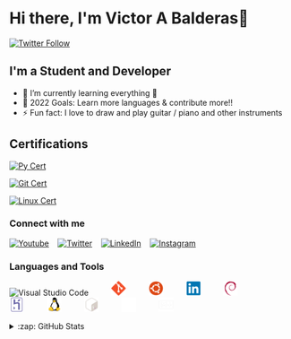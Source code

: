 # Hi there, I'm Victor A Balderas👋
<!-- 
[![YouTube Channel Subscribers](https://img.shields.io/youtube/channel/subscribers/UCl-kp7DBD2Q5l6WEYrb2_OQ?style=for-the-badge&logo=youtube&logoColor=FF0000&color=FF0000)][youtube]
-->
[![Twitter Follow](https://img.shields.io/twitter/follow/Dr_Balders?color=1DA1F2&logo=twitter&logoColor=1DA1F2&style=for-the-badge)][follow]

## I'm a Student and  Developer

- 🌱 I’m currently learning everything 🤣
- 🥅 2022 Goals: Learn more languages & contribute more!!
- ⚡ Fun fact: I love to draw and play guitar / piano and other instruments

## Certifications

[![Py Cert](https://img.shields.io/badge/Python%20Certificate-FFD700?style=for-the-badge)](https://app.testdome.com/cert/f4c4009c4f1e41a29269b76e451049f0)

[![Git Cert](https://img.shields.io/badge/Git%20Certificate-FFD700?style=for-the-badge)](https://app.testdome.com/cert/46835649877e4f829483d6cc95931645)

[![Linux Cert](https://img.shields.io/badge/Linux%20Certificate-FFD700?style=for-the-badge)](https://app.testdome.com/cert/3e2b9eba1cfc4978bb9556bb444b7362)

### Connect with me

[![Youtube](https://img.shields.io/badge/YouTube-FF0000?style=for-the-badge&logo=youtube&logoColor=white)](https://youtube.com/channel/UCl-kp7DBD2Q5l6WEYrb2_OQ)
&nbsp;&nbsp;
[![Twitter](https://img.shields.io/badge/Twitter-1DA1F2?style=for-the-badge&logo=twitter&logoColor=white)](https://twitter.com/Dr_Balders)
&nbsp;&nbsp;
[![LinkedIn](https://img.shields.io/badge/LinkedIn-0077B5?style=for-the-badge&logo=linkedin&logoColor=white)](https://linkedin.com/in/victor-balderas)
&nbsp;&nbsp;
[![Instagram](https://img.shields.io/badge/Instagram-E4405F?style=for-the-badge&logo=instagram&logoColor=white)](https://instagram.com/victorbalderas1/)

### Languages and Tools

<p align="left" style="padding-right:25px;" >
  <img alt="Visual Studio Code" style="padding-right:25px;"  width="26px" src="https://cdn.jsdelivr.net/gh/devicons/devicon/icons/vscode/vscode-original.svg" />
  &nbsp;&nbsp;

  <img alt="Git" style="padding-right:25px;"  width="26px" src="https://raw.githubusercontent.com/devicons/devicon/2ae2a900d2f041da66e950e4d48052658d850630/icons/git/git-original.svg" />
  &nbsp;&nbsp;

  <img alt="Ubuntu" style="padding-right:25px;"  width="26px" src="https://raw.githubusercontent.com/devicons/devicon/2ae2a900d2f041da66e950e4d48052658d850630/icons/ubuntu/ubuntu-plain.svg" />
  &nbsp;&nbsp;

  <img alt="LinkedIn" style="padding-right:25px;"  width="26px" src="https://raw.githubusercontent.com/devicons/devicon/2ae2a900d2f041da66e950e4d48052658d850630/icons/linkedin/linkedin-original.svg" />
  &nbsp;&nbsp;

  <img alt="Debian" style="padding-right:25px;"  width="26px" src="https://raw.githubusercontent.com/devicons/devicon/2ae2a900d2f041da66e950e4d48052658d850630/icons/debian/debian-original.svg" />
  &nbsp;&nbsp;

  <img alt="Heroku" style="padding-right:25px;"  width="26px" src="https://raw.githubusercontent.com/devicons/devicon/2ae2a900d2f041da66e950e4d48052658d850630/icons/heroku/heroku-original.svg" />
  &nbsp;&nbsp;

  <img alt="Linux" style="padding-right:25px;"  width="26px" src="https://raw.githubusercontent.com/devicons/devicon/2ae2a900d2f041da66e950e4d48052658d850630/icons/linux/linux-original.svg" />
  &nbsp;&nbsp;

  <img alt="Bash" style="padding-right:25px;"  width="26px" src="img/bash-light.png" />
  &nbsp;&nbsp;

  <img alt="GitHub" style="padding-right:25px;"  width="26px" src="img/github-dark.svg" />
  &nbsp;&nbsp;

  <img alt="MarkDown"  style="padding-right:25px;" width="26px" src="img/markdown-light.png" />
  &nbsp;&nbsp;
</p>

<details>
  <summary>:zap: GitHub Stats</summary>
    <p align="left">
      <img alt="Vbalder7's GitHub Stats" src="https://github-readme-stats.vercel.app/api?username=Vbalder7&show_icons=true&hide_border=false&theme=algolia&count_private=true" />
      <img alt="Vbalder7's Top Languages" src="https://github-readme-stats.vercel.app/api/top-langs/?username=Vbalder7&langs_count=8&layout=compact&theme=algolia"/>
    </p>

</details>

[follow]: https://twitter.com/intent/follow?original_referer=https%3A%2F%2Fgithub.com%2FVbalder7&screen_name=Dr_Balders
[twitter]: https://twitter.com/Dr_Balders
[youtube]: https://youtube.com/channel/UCl-kp7DBD2Q5l6WEYrb2_OQ
[instagram]: https://instagram.com/victorbalderas1/
[linkedin]: https://linkedin.com/in/victor-balderas
